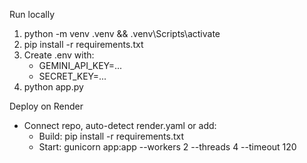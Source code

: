  
Run locally
1) python -m venv .venv && .venv\Scripts\activate
2) pip install -r requirements.txt
3) Create .env with:
   - GEMINI_API_KEY=...
   - SECRET_KEY=...
4) python app.py

Deploy on Render
- Connect repo, auto-detect render.yaml or add:
  - Build: pip install -r requirements.txt
  - Start: gunicorn app:app --workers 2 --threads 4 --timeout 120